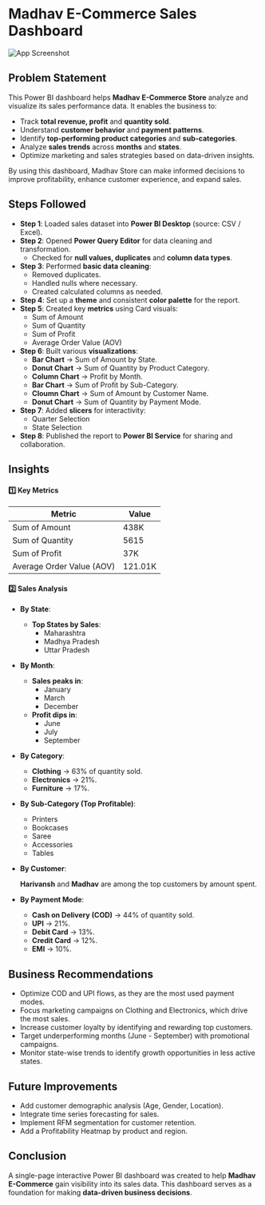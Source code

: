 
# Madhav E-Commerce Sales Dashboard

![App Screenshot]([https://github.com/HiraniAnand/Madhav_Store_Dashboard/blob/4ee7b90a9dc23bb704626ddc49810199b823969c/Madhav_Sales_Dashboard.pdf](https://github.com/HiraniAnand/Madhav_Store_Dashboard/blob/5505eed6f1537a86decb837df23ac285091a3fec/Dashboard.jpg))

## Problem Statement

This Power BI dashboard helps **Madhav E-Commerce Store** analyze and visualize its sales performance data. It enables the business to:

- Track **total revenue, profit** and **quantity sold**.
- Understand **customer behavior** and **payment patterns**.
- Identify **top-performing product categories** and **sub-categories**.
- Analyze **sales trends** across **months** and **states**.
- Optimize marketing and sales strategies based on data-driven insights.

By using this dashboard, Madhav Store can make informed decisions to improve profitability, enhance customer experience, and expand sales.

## Steps Followed
- **Step 1**: Loaded sales dataset into **Power BI Desktop** (source: CSV / Excel).
- **Step 2**: Opened **Power Query Editor** for data cleaning and transformation.
    - Checked for **null values, duplicates** and **column data types**.
- **Step 3**: Performed **basic data cleaning**:
    - Removed duplicates.
    - Handled nulls where necessary.
    - Created calculated columns as needed.
- **Step 4**: Set up a **theme** and consistent **color palette** for the report.
- **Step 5**: Created key **metrics** using Card visuals:
    - Sum of Amount
    - Sum of Quantity
    - Sum of Profit
    - Average Order Value (AOV)
- **Step 6**: Built various **visualizations**:
    - **Bar Chart** → Sum of Amount by State.
    - **Donut Chart** → Sum of Quantity by Product Category.
    - **Column Chart** → Profit by Month.
    - **Bar Chart** → Sum of Profit by Sub-Category.
    - **Cloumn Chart** → Sum of Amount by Customer Name.
    - **Donut Chart** → Sum of Quantity by Payment Mode.
- **Step 7**: Added **slicers** for interactivity:
    - Quarter Selection
    - State Selection
- **Step 8**: Published the report to **Power BI Service** for sharing and collaboration.

## Insights

#### 1️⃣ Key Metrics
| Metric                    | Value   |
| ------------------------- | ------- |
| Sum of Amount             | 438K    |
| Sum of Quantity           | 5615    |
| Sum of Profit             | 37K     |
| Average Order Value (AOV) | 121.01K |

#### 2️⃣ Sales Analysis
- **By State**:
    - **Top States by Sales**:
        - Maharashtra
        - Madhya Pradesh
        - Uttar Pradesh

- **By Month**:
    - **Sales peaks in**:
        - January
        - March
        - December
    - **Profit dips in**:
        - June
        - July
        - September

- **By Category**:
    - **Clothing** → 63% of quantity sold.
    - **Electronics** → 21%.
    - **Furniture** → 17%.

- **By Sub-Category (Top Profitable)**:
    - Printers
    - Bookcases
    - Saree
    - Accessories
    - Tables

- **By Customer**:

    **Harivansh** and **Madhav** are among the top customers by amount spent.

- **By Payment Mode**:
    - **Cash on Delivery (COD)** → 44% of quantity sold.
    - **UPI** → 21%.
    - **Debit Card** → 13%.
    - **Credit Card** → 12%.
    - **EMI** → 10%.

## Business Recommendations
- Optimize COD and UPI flows, as they are the most used payment modes.
- Focus marketing campaigns on Clothing and Electronics, which drive the most sales.
- Increase customer loyalty by identifying and rewarding top customers.
- Target underperforming months (June - September) with promotional campaigns.
- Monitor state-wise trends to identify growth opportunities in less active states.

## Future Improvements
- Add customer demographic analysis (Age, Gender, Location).
- Integrate time series forecasting for sales.
- Implement RFM segmentation for customer retention.
- Add a Profitability Heatmap by product and region.

## Conclusion
A single-page interactive Power BI dashboard was created to help **Madhav E-Commerce** gain visibility into its sales data. This dashboard serves as a foundation for making **data-driven business decisions**.
